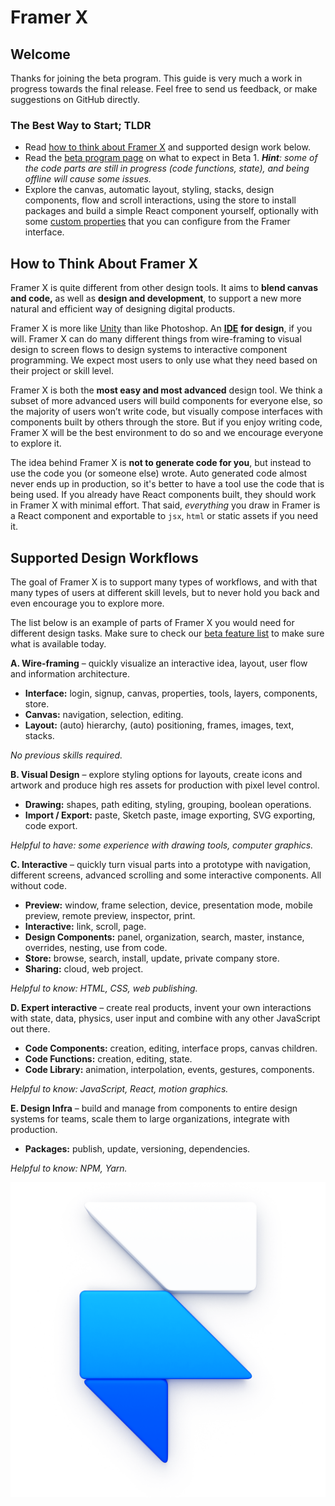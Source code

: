 # Framer X

## Welcome

Thanks for joining the beta program. This guide is very much a work in progress towards the final release. Feel free to send us feedback, or make suggestions on GitHub directly.

### The Best Way to Start; TLDR

* Read [how to think about Framer X](https://framer.gitbook.io/framer/#how-to-think-about-framer-x) and supported design work below.
* Read the [beta program page](introduction/beta/) on what to expect in Beta 1. _**Hint**: some of the code parts are still in progress \(code functions, state\), and being offline will cause some issues._
* Explore the canvas, automatic layout, styling, stacks, design components, flow and scroll interactions, using the store to install packages and build a simple React component yourself, optionally with some [custom properties](components/#adding-framer-interface-for-props) that you can configure from the Framer interface.

## How to Think About Framer X

Framer X is quite different from other design tools. It aims to **blend canvas and code,** as well as **design and development**, to support a new more natural and efficient way of designing digital products.

Framer X is more like [Unity](https://unity3d.com/unity/editor) than like Photoshop. An [**IDE**](https://en.wikipedia.org/wiki/Integrated_development_environment) **for design**, if you will. Framer X can do many different things from wire-framing to visual design to screen flows to design systems to interactive component programming. We expect most users to only use what they need based on their project or skill level.

Framer X is both the **most easy and most advanced** design tool. We think a subset of more advanced users will build components for everyone else, so the majority of users won’t write code, but visually compose interfaces with components built by others through the store. But if you enjoy writing code, Framer X will be the best environment to do so and we encourage everyone to explore it.

The idea behind Framer X is **not to generate code for you**, but instead to use the code you \(or someone else\) wrote. Auto generated code almost never ends up in production, so it's better to have a tool use the code that is being used. If you already have React components built, they should work in Framer X with minimal effort. That said, _everything_ you draw in Framer is a React component and exportable to `jsx`, `html` or static assets if you need it.

## Supported Design Workflows

The goal of Framer X is to support many types of workflows, and with that many types of users at different skill levels, but to never hold you back and even encourage you to explore more.

The list below is an example of parts of Framer X you would need for different design tasks. Make sure to check our [beta feature list](introduction/beta/#beta-features) to make sure what is available today.

**A. Wire-framing** – quickly visualize an interactive idea, layout, user flow and information architecture.

* **Interface:** login, signup, canvas, properties, tools, layers, components, store.
* **Canvas:** navigation, selection, editing.
* **Layout:** \(auto\) hierarchy, \(auto\) positioning, frames, images, text, stacks.

_No previous skills required._

**B. Visual Design** – explore styling options for layouts, create icons and artwork and produce high res assets for production with pixel level control.

* **Drawing:** shapes, path editing, styling, grouping, boolean operations.
* **Import / Export:** paste, Sketch paste, image exporting, SVG exporting, code export.

_Helpful to have: some experience with drawing tools, computer graphics._

**C. Interactive** – quickly turn visual parts into a prototype with navigation, different screens, advanced scrolling and some interactive components. All without code.

* **Preview:** window, frame selection, device, presentation mode, mobile preview, remote preview, inspector, print.
* **Interactive:** link, scroll, page.
* **Design Components:** panel, organization, search, master, instance, overrides, nesting, use from code.
* **Store:** browse, search, install, update, private company store.
* **Sharing:** cloud, web project.

_Helpful to know: HTML, CSS, web publishing._

**D. Expert interactive** – create real products, invent your own interactions with state, data, physics, user input and combine with any other JavaScript out there.

* **Code Components:** creation, editing, interface props, canvas children.
* **Code Functions:** creation, editing, state.
* **Code Library:** animation, interpolation, events, gestures, components.

_Helpful to know: JavaScript, React, motion graphics._

**E. Design Infra** – build and manage from components to entire design systems for teams, scale them to large organizations, integrate with production.

* **Packages:** publish, update, versioning, dependencies.

_Helpful to know: NPM, Yarn._

![](.gitbook/assets/framer%20%281%29.png)

